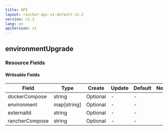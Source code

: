```yaml
---
title: API
layout: rancher-api-v1-default-v1.2
version: v1.2
lang: en
apiVersion: v1
---
```


## environmentUpgrade



### Resource Fields

#### Writeable Fields

Field | Type | Create | Update | Default | Notes
---|---|---|---|---|---
dockerCompose | string | Optional | - | - | 
environment | map[string] | Optional | - | - | 
externalId | string | Optional | - | - | 
rancherCompose | string | Optional | - | - | 



<br>
